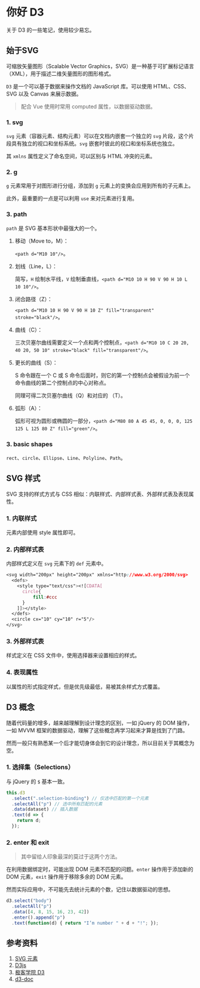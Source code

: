 # 你好 D3

关于 D3 的一些笔记，使用较少易忘。

## 始于SVG

可缩放矢量图形（Scalable Vector Graphics，SVG）是一种基于可扩展标记语言（XML），用于描述二维矢量图形的图形格式。

`D3` 是一个可以基于数据来操作文档的 JavaScript 库。可以使用 HTML、CSS、SVG 以及 Canvas 来展示数据。

> 配合 Vue 使用时常用 computed 属性，以数据驱动数据。

### 1. svg

`svg` 元素（容器元素、结构元素）可以在文档内嵌套一个独立的 `svg` 片段，这个片段具有独立的视口和坐标系统。`svg` 嵌套时彼此的视口和坐标系统也独立。

其 `xmlns` 属性定义了命名空间，可以区别与 HTML 冲突的元素。

### 2. g

`g` 元素常用于对图形进行分组，添加到 `g` 元素上的变换会应用到所有的子元素上。

此外，最重要的一点是可以利用 `use` 来对元素进行复用。

### 3. path

`path` 是 SVG 基本形状中最强大的一个。

1. 移动（Move to，M）：

   `<path d="M10 10"/>`。

2. 划线（Line，L）：

   简写，`H` 绘制水平线，`V` 绘制垂直线，`<path d="M10 10 H 90 V 90 H 10 L 10 10"/>`。

3. 闭合路径（Z）：

   `<path d="M10 10 H 90 V 90 H 10 Z" fill="transparent" stroke="black"/>`。

4. 曲线（C）：

   三次贝塞尔曲线需要定义一个点和两个控制点，`<path d="M10 10 C 20 20, 40 20, 50 10" stroke="black" fill="transparent"/>`。

5. 更长的曲线（S）：

   S 命令跟在一个 C 或 S 命令后面时，则它的第一个控制点会被假设为前一个命令曲线的第二个控制点的中心对称点。

   同理可得二次贝塞尔曲线（Q）和对应的 （T）。

6. 弧形（A）：

   弧形可视为圆形或椭圆的一部分，`<path d="M80 80
              A 45 45, 0, 0, 0, 125 125
              L 125 80 Z" fill="green"/>`。

### 3. basic shapes

`rect`、`circle`、`Ellipse`、`Line`、`Polyline`、`Path`。

## SVG 样式

SVG 支持的样式方式与 CSS 相似：内联样式、内部样式表、外部样式表及表现属性。

### 1. 内联样式

元素内部使用 style 属性即可。

### 2. 内部样式表

内部样式定义在 `svg` 元素下的 `def` 元素中。

```css
<svg width="200px" height="200px" xmlns="http://www.w3.org/2000/svg>
  <defs>
    <style type="text/css"><![CDATA[
      circle{
          fill:#ccc
      }
    ]]></style>
  </defs>
  <circle cx="10" cy="10" r="5"/>
</svg>
```

### 3. 外部样式表

样式定义在 CSS 文件中，使用选择器来设置相应的样式。

### 4. 表现属性

以属性的形式指定样式，但是优先级最低，易被其余样式方式覆盖。

## D3 概念

随着代码量的增多，越来越理解到设计理念的区别，一如 jQuery 的 DOM 操作，一如 MVVM 框架的数据驱动，理解了这些概念再学习起来才算是找到了门路。

然而一般只有熟悉某一个后才能切身体会到它的设计理念，所以目前关于其概念为空。

### 1. 选择集（Selections）

与 jQuery 的 `$` 基本一致。

```js
this.d3
  .select(".selection-binding") // 仅选中匹配的第一个元素
  .selectAll("p") // 选中所有匹配的元素
  .data(dataset) // 插入数据
  .text(d => {
    return d;
  });
```

### 2. enter 和 exit

> 其中留给人印象最深的莫过于这两个方法。

在利用数据绑定时，可能出现 DOM 元素不匹配的问题。`enter` 操作用于添加新的 DOM 元素，`exit` 操作用于移除多余的 DOM 元素。

然而实际应用中，不可能先去统计元素的个数，记住以数据驱动的思想。

```js
d3.select("body")
  .selectAll("p")
  .data([4, 8, 15, 16, 23, 42])
  .enter().append("p")
  .text(function(d) { return "I’m number " + d + "!"; });
```

## 参考资料

1. [SVG 元素](https://developer.mozilla.org/zh-CN/docs/Web/SVG/Element)
2. [D3js](https://d3js.org/)
3. [极客学院 D3](http://wiki.jikexueyuan.com/project/d3wiki/introduction.html)
4. [d3-doc](https://github.com/shanyuhai123/d3-docs)